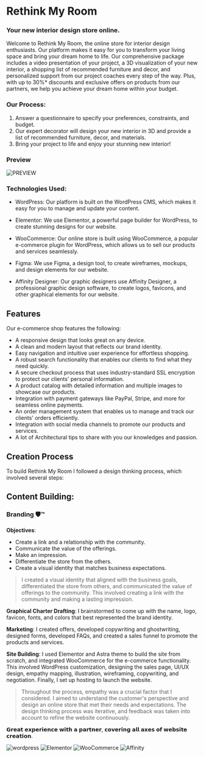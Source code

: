 # Rethink My Room
### Your new interior design store online.

Welcome to Rethink My Room, the online store for interior design enthusiasts. Our platform makes it easy for you to transform your living space and bring your dream home to life. Our comprehensive package includes a video presentation of your project, a 3D visualization of your new interior, a shopping list of recommended furniture and decor, and personalized support from our project coaches every step of the way. Plus, with up to 30%* discounts and exclusive offers on products from our partners, we help you achieve your dream home within your budget.

### Our Process:

1.  Answer a questionnaire to specify your preferences, constraints, and budget.
2.  Our expert decorator will design your new interior in 3D and provide a list of recommended furniture, decor, and materials.
3.  Bring your project to life and enjoy your stunning new interior!

### Preview

![PREVIEW](https://github.com/BjzArchi/RethinkMyRoom/blob/master/RMR.gif)



### Technologies Used:

-   WordPress: Our platform is built on the WordPress CMS, which makes it easy for you to manage and update your content.
    
-   Elementor: We use Elementor, a powerful page builder for WordPress, to create stunning designs for our website.
    
-   WooCommerce: Our online store is built using WooCommerce, a popular e-commerce plugin for WordPress, which allows us to sell our products and services seamlessly.
    
-   Figma: We use Figma, a design tool, to create wireframes, mockups, and design elements for our website.
    
-   Affinity Designer: Our graphic designers use Affinity Designer, a professional graphic design software, to create logos, favicons, and other graphical elements for our website.


## Features

Our e-commerce shop features the following:

-   A responsive design that looks great on any device.
-   A clean and modern layout that reflects our brand identity.
-   Easy navigation and intuitive user experience for effortless shopping.
-   A robust search functionality that enables our clients to find what they need quickly.
-   A secure checkout process that uses industry-standard SSL encryption to protect our clients' personal information.
-   A product catalog with detailed information and multiple images to showcase our products.
-   Integration with payment gateways like PayPal, Stripe, and more for seamless online payments.
-   An order management system that enables us to manage and track our clients' orders efficiently.
-   Integration with social media channels to promote our products and services.
-   A lot of Architectural tips to share with you our knowledges and passion. 


## Creation Process

To build Rethink My Room I followed a design thinking process, which involved several steps:

## Content Building: 

### Branding 🛡™

**Objectives**:

-  Create a link and a relationship with the community.
-  Communicate the value of the offerings.
-  Make an impression.
-  Differentiate the store from the others.
-  Create a visual identity that matches business expectations.

> I created a visual identity that aligned with the business goals, differentiated the store from others, and communicated the value of offerings to the community. This involved creating a link with the community and making a lasting impression.


**Graphical Charter Drafting**: I brainstormed to come up with the name, logo, favicon, fonts, and colors that best represented the brand identity.

**Marketing**: I created offers, developed copywriting and ghostwriting, designed forms, developed FAQs, and created a sales funnel to promote the products and services.

**Site Building**: I used Elementor and Astra theme to build the site from scratch, and integrated WooCommerce for the e-commerce functionality. This involved WordPress customization, designing the sales page, UI/UX design, empathy mapping, illustration, wireframing, copywriting, and negotiation. Finally, I set up hosting to launch the website.

 
> Throughout the process, empathy was a crucial factor that I considered. I aimed to understand the customer's perspective and design an online store that met their needs and expectations. The design thinking process was iterative, and feedback was taken into account to refine the website continuously.
    
𝗚𝗿𝗲𝗮𝘁 𝗲𝘅𝗽𝗲𝗿𝗶𝗲𝗻𝗰𝗲 𝘄𝗶𝘁𝗵 𝗮 𝗽𝗮𝗿𝘁𝗻𝗲𝗿, 𝗰𝗼𝘃𝗲𝗿𝗶𝗻𝗴 𝗮𝗹𝗹 𝗮𝘅𝗲𝘀 𝗼𝗳 𝘄𝗲𝗯𝘀𝗶𝘁𝗲 𝗰𝗿𝗲𝗮𝘁𝗶𝗼𝗻.


![wordpress](https://img.shields.io/badge/WordPress-21759B.svg?style=for-the-badge&logo=WordPress&logoColor=white)
![Elementor](https://img.shields.io/badge/Elementor-92003B.svg?style=for-the-badge&logo=Elementor&logoColor=white)
![WooCommerce](https://img.shields.io/badge/Woo-96588A.svg?style=for-the-badge&logo=Woo&logoColor=white)
![Affinity](https://img.shields.io/badge/Affinity%20Designer-1B72BE.svg?style=for-the-badge&logo=Affinity-Designer&logoColor=white)


